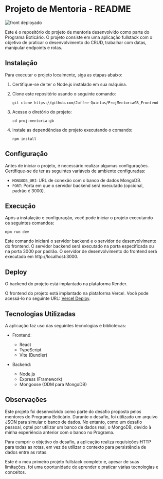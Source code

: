 # Projeto de Mentoria - README

![front deployado](https://github.com/Joffre-Quintas/ProjMentoriaGB_Frontend/assets/117463401/a02e79b0-00b9-483b-9a03-0b2083c89058)


Este é o repositório do projeto de mentoria desenvolvido como parte do Programa Boticário. O projeto consiste em uma aplicação fullstack com o objetivo de praticar o desenvolvimento do CRUD, trabalhar com datas, manipular endpoints e rotas.

## Instalação

Para executar o projeto localmente, siga as etapas abaixo:

1. Certifique-se de ter o Node.js instalado em sua máquina.
2. Clone este repositório usando o seguinte comando:

   ```
   git clone https://github.com/Joffre-Quintas/ProjMentoriaGB_Frontend
   ```

3. Acesse o diretório do projeto:

   ```
   cd proj-mentoria-gb
   ```

4. Instale as dependências do projeto executando o comando:

   ```
   npm install
   ```

## Configuração

Antes de iniciar o projeto, é necessário realizar algumas configurações. Certifique-se de ter as seguintes variáveis de ambiente configuradas:

- `MONGODB_URI`: URL de conexão com o banco de dados MongoDB.
- `PORT`: Porta em que o servidor backend será executado (opcional, padrão é 3000).

## Execução

Após a instalação e configuração, você pode iniciar o projeto executando os seguintes comandos:

```
npm run dev
```

Este comando iniciará o servidor backend e o servidor de desenvolvimento do frontend. O servidor backend será executado na porta especificada ou na porta 3000 por padrão. O servidor de desenvolvimento do frontend será executado em http://localhost:3000.

## Deploy

O backend do projeto está implantado na plataforma Render.

O frontend do projeto está implantado na plataforma Vercel. Você pode acessá-lo no seguinte URL: [Vercel Deploy](https://proj-mentoria-gb-frontend-eb8o-rf2lzp5qy-joffre-quintas.vercel.app).

## Tecnologias Utilizadas

A aplicação faz uso das seguintes tecnologias e bibliotecas:

- Frontend:
  - React
  - TypeScript
  - Vite (Bundler)

- Backend:
  - Node.js
  - Express (Framework)
  - Mongoose (ODM para MongoDB)

## Observações

Este projeto foi desenvolvido como parte do desafio proposto pelos mentores do Programa Boticário. Durante o desafio, foi utilizado um arquivo JSON para simular o banco de dados. No entanto, como um desafio pessoal, optei por utilizar um banco de dados real, o MongoDB, devido à minha experiência anterior com o banco no Programa.

Para cumprir o objetivo do desafio, a aplicação realiza requisições HTTP para todas as rotas, em vez de utilizar o contexto para persistência de dados entre as rotas.

Este é o meu primeiro projeto fullstack completo e, apesar de suas limitações, foi uma oportunidade de aprender e praticar várias tecnologias e conceitos.
